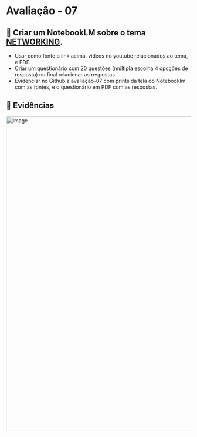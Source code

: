 # Avaliação - 07

## 👣 Criar um NotebookLM sobre o tema [NETWORKING](https://docs.flutter.dev/data-and-backend/networking).
- Usar como fonte o link acima, videos no youtube relacionados ao tema, e PDF. 
- Criar um questionário com 20 questões (múltipla escolha 4 opcções de resposta) no final relacionar as respostas.
- Evidenciar no Github a avaliação-07 com prints da tela do Notebooklm com as fontes, e o questionário em PDF com as respostas.

## 🧾 Evidências 
<img width="1910" height="855" alt="Image" src="https://github.com/user-attachments/assets/e6bd8fd2-db1d-4ef4-897b-c384dabe27d7" />
